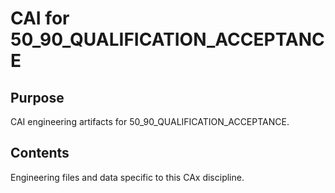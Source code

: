 # CAI for 50_90_QUALIFICATION_ACCEPTANCE

## Purpose
CAI engineering artifacts for 50_90_QUALIFICATION_ACCEPTANCE.

## Contents
Engineering files and data specific to this CAx discipline.
